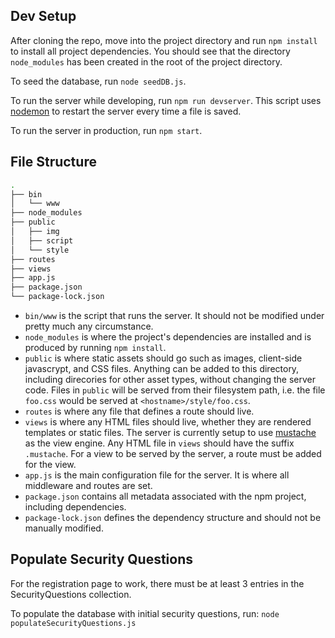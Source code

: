 ## Dev Setup

After cloning the repo, move into the project directory and run `npm install` to install all project dependencies. 
You should see that the directory `node_modules` has been created in the root of the project directory. 

To seed the database, run `node seedDB.js`. 

To run the server while developing, run `npm run devserver`. This script uses [nodemon](https://www.npmjs.com/package/nodemon)
to restart the server every time a file is saved. 

To run the server in production, run `npm start`.

## File Structure
```bash
.
├── bin
│   └── www
├── node_modules
├── public
│   ├── img
│   ├── script
│   └── style
├── routes
├── views
├── app.js
├── package.json
└── package-lock.json
```

* `bin/www` is the script that runs the server. It should not be modified under pretty much any circumstance.
* `node_modules` is where the project's dependencies are installed and is produced by running `npm install`.
* `public` is where static assets should go such as images, client-side javascrypt, and CSS files. Anything can be added to this directory, including direcories for other asset types, without changing the server code. Files in `public` will be served from their filesystem path, i.e. the file `foo.css` would be served at `<hostname>/style/foo.css`.
* `routes` is where any file that defines a route should live.
* `views` is where any HTML files should live, whether they are rendered templates or static files. The server is currently setup to use [mustache](https://www.npmjs.com/package/mustache) as the view engine. Any HTML file in `views` should have the suffix `.mustache`. For a view to be served by the server, a route must be added for the view.
* `app.js` is the main configuration file for the server. It is where all middleware and routes are set.
* `package.json` contains all metadata associated with the npm project, including dependencies.
* `package-lock.json` defines the dependency structure and should not be manually modified.

## Populate Security Questions

For the registration page to work, there must be at least 3 entries in the SecurityQuestions collection. 

To populate the database with initial security questions, run: `node populateSecurityQuestions.js`